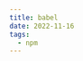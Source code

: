 ```yaml
---
title: babel
date: 2022-11-16
tags:
  - npm
---
```


<img :src="$withBase('/WechatIMG70.jpeg')" width="width:100%" height="100%" />

语法的转化，是需要配置插件进行转换的

<img :src="$withBase('/WechatIMG71.jpeg')" width="width:100%" height="100%" />

总结：
babel 是一个语法转化器，用于将一些高级的语法转化为 低级的语法，以至于让浏览器识别。

1. `@babel/core` babel 的核心包，负责 编译的工作
2. `@babel/cli` babel 的命令行执行工具
3. `@babel/preset-env` babel 的预设包，已经包含了所有语法转换的插件了

### babel 插件

1. `@babel/plugin-transform-arrow-functions` 转化箭头函数
2. ....等插件
